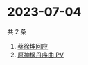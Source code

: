 # 2023-07-04

共 2 条

<!-- BEGIN ZHIHUSEARCH -->
<!-- 最后更新时间 Tue Jul 04 2023 07:13:41 GMT+0800 (China Standard Time) -->
1. [蔡徐坤回应](https://www.zhihu.com/search?q=蔡徐坤回应)
1. [原神枫丹序曲 PV](https://www.zhihu.com/search?q=原神枫丹序曲%20PV)
<!-- END ZHIHUSEARCH -->
